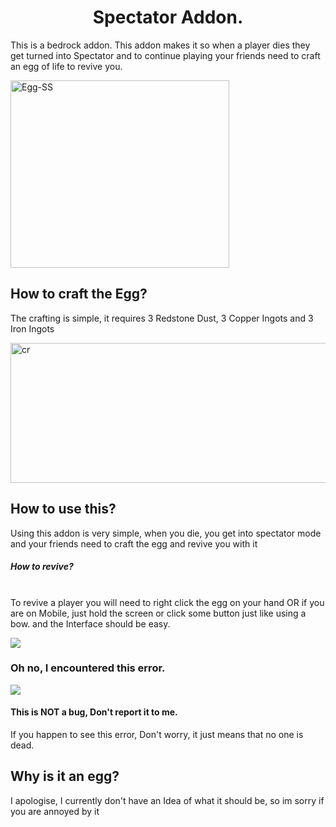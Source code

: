<h1 align="center" id="title">Spectator Addon.</h1>

<p id="description">This is a bedrock addon. This addon makes it so when a player dies they get turned into Spectator and to continue playing your friends need to craft an egg of life to revive you.</p>
<img src="https://media.discordapp.net/attachments/1209108729719554078/1235307850272866344/pack_icon.png2.png?ex=6633e596&is=66329416&hm=55d583ee11e070e187ced9a9db7c27bbcc07f7c15063f46d2ffce96d2fea7152&=&format=webp&quality=lossless&width=497&height=424" alt="Egg-SS" width="350" height="300">

<h2 align="left" id="htc">How to craft the Egg?</h2>
<p id="htcd">The crafting is simple, it requires 3 Redstone Dust, 3 Copper Ingots and 3 Iron Ingots</p>
<img src="https://media.discordapp.net/attachments/1209108729719554078/1235310266980372653/image.png?ex=6633e7d6&is=66329656&hm=60ee5a11673df741fdab51f25b96eea63378cc8a314764efeadcb8e6093f41b7&=&format=webp&quality=lossless&width=271&height=112" alt="cr" height="224" width="542">

<h2 align=left id="htu">How to use this?</h2>
<p>Using this addon is very simple, when you die, you get into spectator mode and your friends need to craft the egg and revive you with it<br> <h5>How to revive?</h5><br>To revive a player you will need to right click the egg on your hand OR if you are on Mobile, just hold the screen or click some button just like using a bow. and the Interface should be easy.</p>
<img src="https://media.discordapp.net/attachments/1209108729719554078/1235313377325350912/image.png?ex=6633eabc&is=6632993c&hm=b5c5474aa5b3d5a7c97dbfab5741f6082f85572f48a17f2e76f8819a589a8ba8&=&format=webp&quality=lossless&width=353&height=316">
<h3>Oh no, I encountered this error.</h3>
<img src="https://media.discordapp.net/attachments/1209108729719554078/1235312455740166154/image.png?ex=6633e9e0&is=66329860&hm=e73c64b94a6f0f6933b6ccb53e952dde5be11e1a67672847bbab679f6a0204c5&=&format=webp&quality=lossless&width=339&height=206">
<h4>This is NOT a bug, Don't report it to me.</h4> 
<p>If you happen to see this error, Don't worry, it just means that no one is dead.</p>
<h2>Why is it an egg?</h2>
<p>I apologise, I currently don't have an Idea of what it should be, so im sorry if you are annoyed by it</p>
